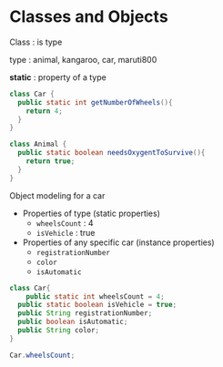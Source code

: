 # Classes and Objects

Class : is type

type : animal, kangaroo, car, maruti800

**static** : property of a type

```java
class Car {
  public static int getNumberOfWheels(){
    return 4;
  }
}

class Animal {
  public static boolean needsOxygentToSurvive(){
    return true;
  }
}


```



Object modeling for a car

- Properties of type (static properties)
  - `wheelsCount` : 4
  - `isVehicle` : true
- Properties of any specific car (instance properties)
  - `registrationNumber`
  - `color`
  - `isAutomatic`

```java
class Car{
	public static int wheelsCount = 4;
  public static boolean isVehicle = true;
  public String registrationNumber;
  public boolean isAutomatic;
  public String color;
}

Car.wheelsCount;
```



